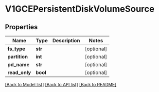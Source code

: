 # V1GCEPersistentDiskVolumeSource

## Properties
Name | Type | Description | Notes
------------ | ------------- | ------------- | -------------
**fs_type** | **str** |  | [optional] 
**partition** | **int** |  | [optional] 
**pd_name** | **str** |  | [optional] 
**read_only** | **bool** |  | [optional] 

[[Back to Model list]](../README.md#documentation-for-models) [[Back to API list]](../README.md#documentation-for-api-endpoints) [[Back to README]](../README.md)


